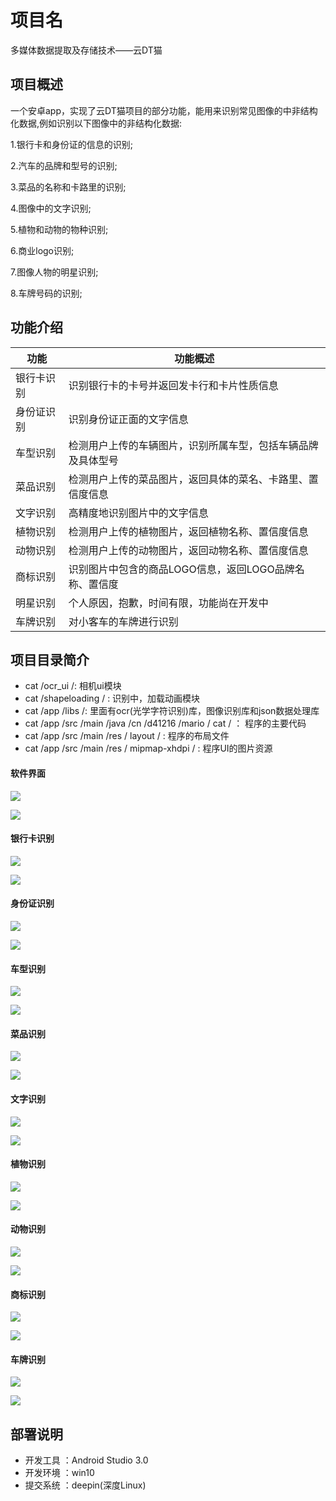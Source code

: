 # 项目名
多媒体数据提取及存储技术——云DT猫


## 项目概述

一个安卓app，实现了云DT猫项目的部分功能，能用来识别常见图像的中非结构化数据,例如识别以下图像中的非结构化数据:

1.银行卡和身份证的信息的识别;

2.汽车的品牌和型号的识别;

3.菜品的名称和卡路里的识别;

4.图像中的文字识别;

5.植物和动物的物种识别;

6.商业logo识别;

7.图像人物的明星识别;

8.车牌号码的识别;


## 功能介绍

| 功能            | 功能概述        |
| ------------- |-------------|
| 银行卡识别     | 识别银行卡的卡号并返回发卡行和卡片性质信息 |
| 身份证识别      | 识别身份证正面的文字信息      |
| 车型识别 | 检测用户上传的车辆图片，识别所属车型，包括车辆品牌及具体型号      |
| 菜品识别     | 检测用户上传的菜品图片，返回具体的菜名、卡路里、置信度信息|
| 文字识别      | 高精度地识别图片中的文字信息      |
| 植物识别 | 检测用户上传的植物图片，返回植物名称、置信度信息      |
| 动物识别     | 检测用户上传的动物图片，返回动物名称、置信度信息 |
| 商标识别      | 识别图片中包含的商品LOGO信息，返回LOGO品牌名称、置信度      |
| 明星识别 | 个人原因，抱歉，时间有限，功能尚在开发中      |
| 车牌识别     | 对小客车的车牌进行识别 |

## 项目目录简介
- cat /ocr_ui  /: 相机ui模块
- cat /shapeloading / : 识别中，加载动画模块
- cat /app /libs /: 里面有ocr(光学字符识别)库，图像识别库和json数据处理库
- cat /app /src /main /java /cn /d41216 /mario / cat / ： 程序的主要代码 
- cat /app /src /main /res / layout / : 程序的布局文件
- cat /app /src /main /res / mipmap-xhdpi / : 程序UI的图片资源

#### 软件界面
![](picture/home.jpg)

![](picture/about.jpg)

#### 银行卡识别
![](picture/bankcard.jpg)

![](picture/bankcard_re.jpg)

#### 身份证识别
![](picture/idcard.jpg)

![](picture/idcard_re.jpg)

#### 车型识别
![](picture/car.jpg)

![](picture/car_re.jpg)

#### 菜品识别
![](picture/dish.jpg)

![](picture/dish_re.jpg)

#### 文字识别
![](picture/word.jpg)

![](picture/word_re.jpg)

#### 植物识别
![](picture/plant.jpg)

![](picture/plant_re.jpg)

#### 动物识别
![](picture/animial.jpg)

![](picture/animial_re.jpg)

#### 商标识别
![](picture/logo.jpg)

![](picture/logo_re.jpg)

#### 车牌识别
![](picture/plate.jpg)

![](picture/plate_re.jpg)



## 部署说明
- 开发工具 ：Android Studio 3.0 
- 开发环境 ：win10
- 提交系统 ：deepin(深度Linux) 
